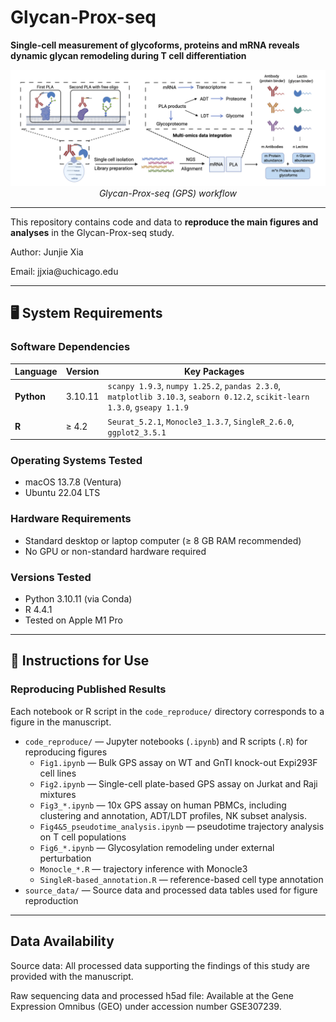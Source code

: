 # Glycan-Prox-seq
**Single-cell measurement of glycoforms, proteins and mRNA reveals dynamic glycan remodeling during T cell differentiation**
<div align="center">
  <img src="GPS_shceme.png" alt="GPS Scheme" width="600"/>
  <br>
  <em>Glycan-Prox-seq (GPS) workflow</em>
</div>

---

This repository contains code and data to **reproduce the main figures and analyses** in the Glycan-Prox-seq study.

Author: Junjie Xia
</div>
Email: jjxia@uchicago.edu

---

## 🖥️ System Requirements

### Software Dependencies

| Language | Version | Key Packages |
|-----------|----------|--------------|
| **Python** | 3.10.11 | `scanpy 1.9.3`, `numpy 1.25.2`, `pandas 2.3.0`, `matplotlib 3.10.3`, `seaborn 0.12.2`, `scikit-learn 1.3.0`, `gseapy 1.1.9` |
| **R** | ≥ 4.2 | `Seurat_5.2.1`, `Monocle3_1.3.7`, `SingleR_2.6.0`, `ggplot2_3.5.1`|

### Operating Systems Tested
- macOS 13.7.8 (Ventura)  
- Ubuntu 22.04 LTS  

### Hardware Requirements
- Standard desktop or laptop computer (≥ 8 GB RAM recommended)  
- No GPU or non-standard hardware required  

### Versions Tested
- Python 3.10.11 (via Conda)  
- R 4.4.1  
- Tested on Apple M1 Pro
---

## 🧭 Instructions for Use

### Reproducing Published Results
Each notebook or R script in the `code_reproduce/` directory corresponds to a figure in the manuscript. 

- `code_reproduce/` — Jupyter notebooks (`.ipynb`) and R scripts (`.R`) for reproducing figures  
  - `Fig1.ipynb` — Bulk GPS assay on WT and GnTI knock-out Expi293F cell lines
  - `Fig2.ipynb` — Single-cell plate-based GPS assay on Jurkat and Raji mixtures  
  - `Fig3_*.ipynb` — 10x GPS assay on human PBMCs, including clustering and annotation, ADT/LDT profiles, NK subset analysis.
  - `Fig4&5_pseudotime_analysis.ipynb` — pseudotime trajectory analysis on T cell populations
  - `Fig6_*.ipynb` — Glycosylation remodeling under external perturbation  
  - `Monocle_*.R` — trajectory inference with Monocle3  
  - `SingleR-based_annotation.R` — reference-based cell type annotation  
- `source_data/` — Source data and processed data tables used for figure reproduction  

---

## Data Availability

Source data: All processed data supporting the findings of this study are provided with the manuscript.

Raw sequencing data and processed h5ad file: Available at the Gene Expression Omnibus (GEO) under accession number GSE307239.
